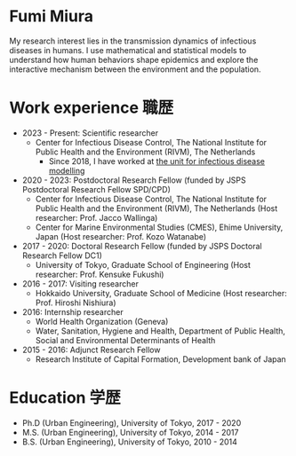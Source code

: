 # Fumi Miura

My research interest lies in the transmission dynamics of infectious diseases in humans. I use mathematical and statistical models to understand how human behaviors shape epidemics and explore the interactive mechanism between the environment and the population.

# Work experience 職歴

- 2023 - Present: Scientific researcher
  - Center for Infectious Disease Control, The National Institute for Public Health and the Environment (RIVM), The Netherlands
    - Since 2018, I have worked at [the unit for infectious disease modelling](https://www.rivm.nl/en/modelling-infectious-diseases)
- 2020 - 2023: Postdoctoral Research Fellow (funded by JSPS Postdoctoral Research Fellow SPD/CPD)
  - Center for Infectious Disease Control, The National Institute for Public Health and the Environment (RIVM), The Netherlands (Host researcher: Prof. Jacco Wallinga)
  - Center for Marine Environmental Studies (CMES), Ehime University, Japan (Host researcher: Prof. Kozo Watanabe)
- 2017 - 2020: Doctoral Research Fellow (funded by JSPS Doctoral Research Fellow DC1)
  - University of Tokyo, Graduate School of Engineering (Host researcher: Prof. Kensuke Fukushi)
- 2016 - 2017: Visiting researcher
  - Hokkaido University, Graduate School of Medicine (Host researcher: Prof. Hiroshi Nishiura)
- 2016: Internship researcher
  - World Health Organization (Geneva)
  - Water, Sanitation, Hygiene and Health, Department of Public Health, Social and Environmental Determinants of Health
- 2015 - 2016: Adjunct Research Fellow
  - Research Institute of Capital Formation, Development bank of Japan

# Education 学歴

- Ph.D (Urban Engineering), University of Tokyo, 2017 - 2020
- M.S. (Urban Engineering), University of Tokyo, 2014 - 2017
- B.S. (Urban Engineering), University of Tokyo, 2010 - 2014
